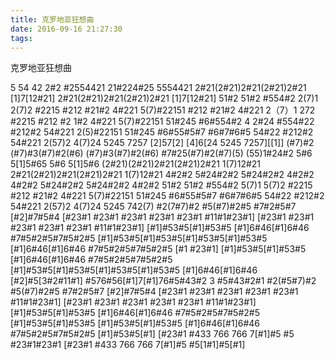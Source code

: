 ```yaml
---
title: 克罗地亚狂想曲
date: 2016-09-16 21:27:30
tags:
---
```

克罗地亚狂想曲

5 54 42 2#2 #2554421 21#224#25 5554421
2#21(2#21)2#21(2#21)2#21 [1]7[12#21] 
2#21(2#21)2#21(2#21)2#21 [1]7[12#21]
51#2 51#2 #554#2 2(7)1 2(7)2 #2215 
#212 #21#2 4#221 5(7)#22151
#212 #21#2 4#221 2（7）1 272 #2215 #212 #2 1#2 4#221 5(7)#22151
51#245 #6#554#2 4 2#24 #554#22 #212#2 54#221 2(5)#22151
51#245 #6#55#5#7 #6#7#6#5 54#22 #212#2 54#221
2(57)2 4(7)24 5245 7257 [2]57[2] [4]6[24 5245 7257][[1]]
(#7)#2 (#7)#3(#7)#2(#6) (#7)#3(#7)#2(#6)
#7#25(#7)#2(#7)(5) (55)1#24#2 5#6 5[1]5#65 5#6 5[1]5#6
(2#21)(2#21)2#21(2#21)2#21 1(7)12#21 2#21(2#21)2#21(2#21)2#21 1(7)12#21
4#2#2 5#24#2#2 5#24#2#2 4#2#2 4#2#2 5#24#2#2 5#24#2#2 4#2#2
51#2 51#2 #554#2 5(7)1 5(7)2 #2215 #212 #21#2 4#221 5(7)#22151
51#245 #6#55#5#7 #6#7#6#5 54#22 #212#2 54#221
2(57)2 4(7)24 5245 742(7) #2(7#7)#2 #5(#7)#2#5 #7#2#5#7 [#2]#7#5#4
[#23#1 #23#1 #23#1 #23#1 #23#1 #11#1#23#1]
[#23#1 #23#1 #23#1 #23#1 #23#1 #11#1#23#1]
[#1]#53#5[#1]#53#5 [#1]6#46[#1]6#46 #7#5#2#5#7#5#2#5 
[#1]#53#5[#1]#53#5[#1]#53#5[#1]#53#5 [#1]6#46[#1]6#46 
#7#5#2#5#7#5#2#5 [#1 #23#1]
[#1]#53#5[#1]#53#5 [#1]6#46[#1]6#46 #7#5#2#5#7#5#2#5 
[#1]#53#5[#1]#53#5[#1]#53#5[#1]#53#5 [#1]6#46[#1]6#46 
[#2]#5[3#2#11#1]
#576#56[#1]7[#1]76#5#43#2 3 #5#43#2#1
#2(#5#7)#2 #5(#7)#2#5 #7#2#5#7 [#2]#7#5#4
[#23#1 #23#1 #23#1 #23#1 #23#1 #11#1#23#1]
[#23#1 #23#1 #23#1 #23#1 #23#1 #11#1#23#1]
[#1]#53#5[#1]#53#5 [#1]6#46[#1]6#46 #7#5#2#5#7#5#2#5 [#1]#53#5[#1]#53#5
[#1]#53#5[#1]#53#5 [#1]6#46[#1]6#46 #7#5#2#5#7#5#2#5 [#1]#53#5[#1]
[#23#1 #433 766 766 7[#1]#5 #5 #23#1#23#1
[#23#1 #433 766 766 7[#1]#5 #5[1#1]#5[#1]